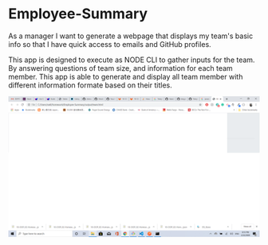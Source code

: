 # Employee-Summary

As a manager
I want to generate a webpage that displays my team's basic info
so that I have quick access to emails and GitHub profiles.

This app is designed to execute as NODE CLI to gather inputs for the team. By answering questions of team size, and information for each team member. This app is able to generate and display all team member with different information formate based on their titles. 

![](/screenshot.png)
